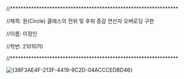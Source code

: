 //****************************************************************


//제목: 원(Circle) 클래스의 전위 및 후위 증감 연산자 오버로딩 구현


//이름: 이정인


//학번: 2101070


//****************************************************************

![{38F3AE4F-213F-4419-9C2D-04ACCCEDBD46}](https://github.com/user-attachments/assets/57779215-9a6f-4278-a3d8-88348f8b1e01)
